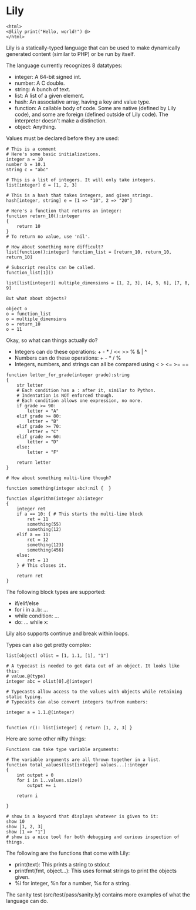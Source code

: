 Lily
=====

```
<html>
<@lily print("Hello, world!") @>
</html>
```

Lily is a statically-typed language that can be used to make dynamically generated content (similar to PHP) or be run by itself.

The language currently recognizes 8 datatypes:

* integer: A 64-bit signed int.
* number: A C double.
* string: A bunch of text.
* list: A list of a given element.
* hash: An associative array, having a key and value type.
* function: A callable body of code. Some are native (defined by Lily code), and some are foreign (defined outside of Lily code). The interpreter doesn't make a distinction.
* object: Anything.

Values must be declared before they are used:
```
# This is a comment
# Here's some basic initializations.
integer a = 10
number b = 10.1
string c = "abc"

# This is a list of integers. It will only take integers.
list[integer] d = [1, 2, 3]

# This is a hash that takes integers, and gives strings.
hash[integer, string] e = [1 => "10", 2 => "20"]

# Here's a function that returns an integer:
function return_10():integer
{
    return 10
}
# To return no value, use 'nil'.

# How about something more difficult?
list[function():integer] function_list = [return_10, return_10, return_10]

# Subscript results can be called.
function_list[1]()

list[list[integer]] multiple_dimensions = [1, 2, 3], [4, 5, 6], [7, 8, 9]

But what about objects?

object o
o = function_list
o = multiple_dimensions
o = return_10
o = 11
```

Okay, so what can things actually do?

* Integers can do these operations: + - * / << >> % & | ^
* Numbers can do these operations: + - * / %
* Integers, numbers, and strings can all be compared using < > <= >= ==

```
function letter_for_grade(integer grade):string
{
	str letter
	# Each condition has a : after it, similar to Python.
	# Indentation is NOT enforced though.
	# Each condition allows one expression, no more.
	if grade >= 90:
		letter = "A"
	elif grade >= 80:
		letter = "B"
	elif grade >= 70:
		letter = "C"
	elif grade >= 60:
		letter = "D"
	else:
		letter = "F"

	return letter
}

# How about something multi-line though?

function something(integer abc):nil {  }

function algorithm(integer a):integer
{
	integer ret
	if a == 10: { # This starts the multi-line block
		ret = 11
		something(55)
		something(12)
	elif a == 11:
		ret = 12
		something(123)
		something(456)
	else:
		ret = 13
	} # This closes it.

	return ret
}
```

The following block types are supported:
* if/elif/else
* for i in a..b: ...
* while condition: ...
* do: ... while x:

Lily also supports continue and break within loops.

Types can also get pretty complex:
```
list[object] olist = [1, 1.1, [1], "1"]

# A typecast is needed to get data out of an object. It looks like this:
# value.@(type)
integer abc = olist[0].@(integer)

# Typecasts allow access to the values with objects while retaining static typing.
# Typecasts can also convert integers to/from numbers:

integer a = 1.1.@(integer)


function r(): list[integer] { return [1, 2, 3] }
```

Here are some other nifty things:

```
Functions can take type variable arguments:

# The variable arguments are all thrown together in a list.
function total_values(list[integer] values...):integer
{
	int output = 0
	for i in 1..values.size()
		output += i

	return i

}

# show is a keyword that displays whatever is given to it:
show 10
show [1, 2, 3]
show [1 => "1"]
# show is a nice tool for both debugging and curious inspection of things.
```

The following are the functions that come with Lily:
* print(text): This prints a string to stdout
* printfmt(fmt, object...): This uses format strings to print the objects given.
* %i for integer, %n for a number, %s for a string.

The sanity test (src/test/pass/sanity.ly) contains more examples of what the language can do.
